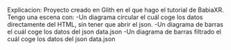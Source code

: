 Explicacion:
Proyecto creado en Glith en el que hago el tutorial de BabiaXR. Tengo una escena con:
  -Un diagrama circular el cuál coge los datos directamente del HTML, sin tener que abrir el json.
  -Un diagrama de barras el cuál coge los datos del json data.json
  -Un diagrama de barras filtrado el cuál coge los datos del json data.json
